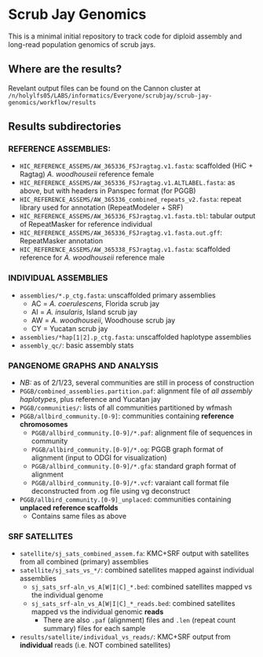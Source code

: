 # Scrub Jay Genomics

This is a minimal initial repository to track code for diploid assembly and long-read population genomics of scrub jays. 

## Where are the results?
Revelant output files can be found on the Cannon cluster at `/n/holylfs05/LABS/informatics/Everyone/scrubjay/scrub-jay-genomics/workflow/results`

## Results subdirectories
### REFERENCE ASSEMBLIES:  
- `HIC_REFERENCE_ASSEMS/AW_365336_FSJragtag.v1.fasta`: scaffolded (HiC + Ragtag) *A. woodhouseii* reference female  
- `HIC_REFERENCE_ASSEMS/AW_365336_FSJragtag.v1.ALTLABEL.fasta`: as above, but with headers in Panspec format (for PGGB)  
- `HIC_REFERENCE_ASSEMS/AW_365336_combined_repeats_v2.fasta`: repeat library used for annotation (RepeatModeler + SRF)  
- `HIC_REFERENCE_ASSEMS/AW_365336_FSJragtag.v1.fasta.tbl`: tabular output of RepeatMasker for reference individual  
- `HIC_REFERENCE_ASSEMS/AW_365336_FSJragtag.v1.fasta.out.gff`: RepeatMasker annotation  
- `HIC_REFERENCE_ASSEMS/AW_365338_FSJragtag.v1.fasta`: scaffolded reference for *A. woodhouseii* reference male   
### INDIVIDUAL ASSEMBLIES  
- `assemblies/*.p_ctg.fasta`: unscaffolded primary assemblies  
    - AC = *A. coerulescens*, Florida scrub jay 
    - AI = *A. insularis*, Island scrub jay  
    - AW = *A. woodhouseii*, Woodhouse scrub jay  
    - CY = Yucatan scrub jay  
- `assemblies/*hap[1|2].p_ctg.fasta`: unscaffolded haplotype assemblies  
- `assembly_qc/`: basic assembly stats
### PANGENOME GRAPHS AND ANALYSIS  
- *NB:* as of 2/1/23, several communities are still in process of construction
- `PGGB/combined_assemblies.partition.paf`: alignment file of *all assembly haplotypes*, plus reference and Yucatan jay
- `PGGB/communities/`: lists of all communities partitioned by wfmash  
- `PGGB/allbird_community.[0-9]`: communities containing **reference chromosomes**  
    - `PGGB/allbird_community.[0-9]/*.paf`: alignment file of sequences in community  
    - `PGGB/allbird_community.[0-9]/*.og`: PGGB graph format of alignment (input to ODGI for visualization)  
    - `PGGB/allbird_community.[0-9]/*.gfa`: standard graph format of alignment  
    - `PGGB/allbird_community.[0-9]/*.vcf`: varaiant call format file deconstructed from .og file using vg deconstruct  
- `PGGB/allbird_community.[0-9]_unplaced`: communities containing **unplaced reference scaffolds**  
    - Contains same files as above   

### SRF SATELLITES  
- `satellite/sj_sats_combined_assem.fa`: KMC+SRF output with satellites from all combined (primary) assemblies  
- `satellite/sj_sats_vs_*/`: combined satellites mapped against individual assemblies  
    - `sj_sats_srf-aln_vs_A[W|I|C]_*.bed`: combined satellites mapped vs the individual genome  
    - `sj_sats_srf-aln_vs_A[W|I|C]_*_reads.bed`: combined satellites mapped vs the individual genomic **reads**  
        - There are also `.paf` (alignment) files and `.len` (repeat count summary) files for each sample  
- `results/satellite/individual_vs_reads/`: KMC+SRF output from **individual** reads (i.e. NOT combined satellites) 